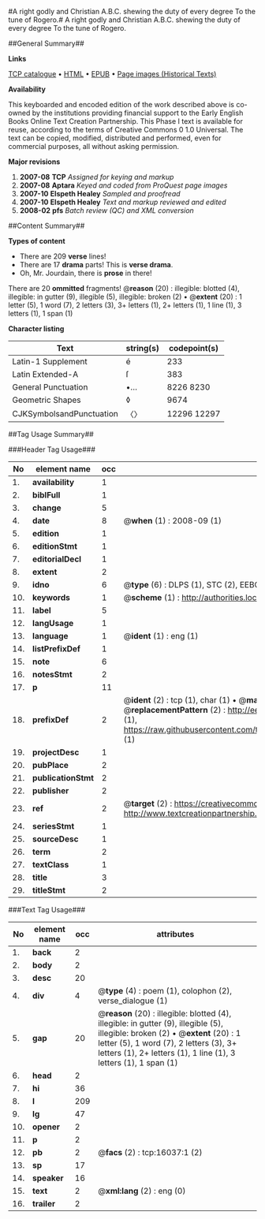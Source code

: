 #A right godly and Christian A.B.C. shewing the duty of every degree To the tune of Rogero.#
A right godly and Christian A.B.C. shewing the duty of every degree To the tune of Rogero.

##General Summary##

**Links**

[TCP catalogue](http://www.ota.ox.ac.uk/tcp/)  • 
[HTML](http://tei.it.ox.ac.uk/tcp/Texts-HTML/free/A11/A11715.html)  • 
[EPUB](http://tei.it.ox.ac.uk/tcp/Texts-EPUB/free/A11/A11715.epub) • 
[Page images (Historical Texts)](https://data.historicaltexts.jisc.ac.uk/view?pubId=eebo-99850809e&pageId=eebo-99850809e-16037-1)

**Availability**

This keyboarded and encoded edition of the
	       work described above is co-owned by the institutions
	       providing financial support to the Early English Books
	       Online Text Creation Partnership. This Phase I text is
	       available for reuse, according to the terms of Creative
	       Commons 0 1.0 Universal. The text can be copied,
	       modified, distributed and performed, even for
	       commercial purposes, all without asking permission.

**Major revisions**

1. __2007-08__ __TCP__ *Assigned for keying and markup*
1. __2007-08__ __Aptara__ *Keyed and coded from ProQuest page images*
1. __2007-10__ __Elspeth Healey__ *Sampled and proofread*
1. __2007-10__ __Elspeth Healey__ *Text and markup reviewed and edited*
1. __2008-02__ __pfs__ *Batch review (QC) and XML conversion*

##Content Summary##

**Types of content**

  * There are 209 **verse** lines!
  * There are 17 **drama** parts! This is **verse drama**.
  * Oh, Mr. Jourdain, there is **prose** in there!

There are 20 **ommitted** fragments! 
 @__reason__ (20) : illegible: blotted (4), illegible: in gutter (9), illegible (5), illegible: broken (2)  •  @__extent__ (20) : 1 letter (5), 1 word (7), 2 letters (3), 3+ letters (1), 2+ letters (1), 1 line (1), 3 letters (1), 1 span (1)

**Character listing**


|Text|string(s)|codepoint(s)|
|---|---|---|
|Latin-1 Supplement|é|233|
|Latin Extended-A|ſ|383|
|General Punctuation|•…|8226 8230|
|Geometric Shapes|◊|9674|
|CJKSymbolsandPunctuation|〈〉|12296 12297|

##Tag Usage Summary##

###Header Tag Usage###

|No|element name|occ|attributes|
|---|---|---|---|
|1.|__availability__|1||
|2.|__biblFull__|1||
|3.|__change__|5||
|4.|__date__|8| @__when__ (1) : 2008-09 (1)|
|5.|__edition__|1||
|6.|__editionStmt__|1||
|7.|__editorialDecl__|1||
|8.|__extent__|2||
|9.|__idno__|6| @__type__ (6) : DLPS (1), STC (2), EEBO-CITATION (1), PROQUEST (1), VID (1)|
|10.|__keywords__|1| @__scheme__ (1) : http://authorities.loc.gov/ (1)|
|11.|__label__|5||
|12.|__langUsage__|1||
|13.|__language__|1| @__ident__ (1) : eng (1)|
|14.|__listPrefixDef__|1||
|15.|__note__|6||
|16.|__notesStmt__|2||
|17.|__p__|11||
|18.|__prefixDef__|2| @__ident__ (2) : tcp (1), char (1)  •  @__matchPattern__ (2) : ([0-9\-]+):([0-9IVX]+) (1), (.+) (1)  •  @__replacementPattern__ (2) : http://eebo.chadwyck.com/downloadtiff?vid=$1&page=$2 (1), https://raw.githubusercontent.com/textcreationpartnership/Texts/master/tcpchars.xml#$1 (1)|
|19.|__projectDesc__|1||
|20.|__pubPlace__|2||
|21.|__publicationStmt__|2||
|22.|__publisher__|2||
|23.|__ref__|2| @__target__ (2) : https://creativecommons.org/publicdomain/zero/1.0/ (1), http://www.textcreationpartnership.org/docs/. (1)|
|24.|__seriesStmt__|1||
|25.|__sourceDesc__|1||
|26.|__term__|2||
|27.|__textClass__|1||
|28.|__title__|3||
|29.|__titleStmt__|2||


###Text Tag Usage###

|No|element name|occ|attributes|
|---|---|---|---|
|1.|__back__|2||
|2.|__body__|2||
|3.|__desc__|20||
|4.|__div__|4| @__type__ (4) : poem (1), colophon (2), verse_dialogue (1)|
|5.|__gap__|20| @__reason__ (20) : illegible: blotted (4), illegible: in gutter (9), illegible (5), illegible: broken (2)  •  @__extent__ (20) : 1 letter (5), 1 word (7), 2 letters (3), 3+ letters (1), 2+ letters (1), 1 line (1), 3 letters (1), 1 span (1)|
|6.|__head__|2||
|7.|__hi__|36||
|8.|__l__|209||
|9.|__lg__|47||
|10.|__opener__|2||
|11.|__p__|2||
|12.|__pb__|2| @__facs__ (2) : tcp:16037:1 (2)|
|13.|__sp__|17||
|14.|__speaker__|16||
|15.|__text__|2| @__xml:lang__ (2) : eng (0)|
|16.|__trailer__|2||
